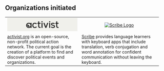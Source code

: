 ## Organizations initiated

<table border="0">
 <tr>
    <td><div align="center">
  <a href="https://github.com/activist-org/"><img src="https://raw.githubusercontent.com/activist-org/Organization/main/logo/activistGitHubOrgBanner.png" height=50% alt="activist Logo"></a>
</div></td>
    <td><div align="center">
  <a href="https://github.com/scribe-org/"><img src="https://raw.githubusercontent.com/scribe-org/Organization/main/logo/ScribeGitHubOrgBanner.png" height=50% alt="Scribe Logo"></a>
</div></td>
 </tr>
  <tr>
    <td><a href="https://activist.org">activist.org</a> is an open-source, non-profit political action network. The current goal is the creation of a platform to find and discover political events and organizations.
</td>
    <td><a href="https://github.com/scribe-org/">Scribe</a> provides language learners with keyboard apps that include translation, verb conjugation and word annotation for confident communication without leaving the keyboard.</td>
 </tr>
</table>

